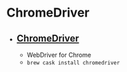 # ChromeDriver
- [ChromeDriver](https://sites.google.com/a/chromium.org/chromedriver/home)
  - 
  - WebDriver for Chrome
  - `brew cask install chromedriver`
